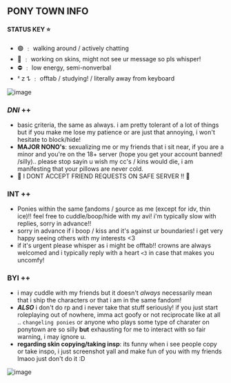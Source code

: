 ## PONY TOWN INFO 

#### STATUS KEY ⭐️

- 🟢 ﹕ walking around / actively chatting
- 🌙 ﹕ working on skins, might not see ur message so pls whisper!
- ⛔️ ﹕ low energy, semi-nonverbal
- ᶻ 𝗓 𐰁  ﹕ offtab / studying! / literally away from keyboard

![image](https://64.media.tumblr.com/1a1cdd125d52d08ee33f2a9106cea126/tumblr_ohkns63pMp1uerrt0o3_540.gif)

### ***DNI*** ++  
- basic [c](https://dni-criteria.carrd.co)riteria, the same as always. i am pretty tolerant of a lot of things but if you make me lose my patience or are just that annoying, i won't hesitate to block/hide!
- **MAJOR NONO's**: sexualizing me or my friends that i sit near, if you are a minor and you're on the 18+ server (hope you get your account banned! /silly).. please stop sayin u wish my cc's / kins would die, i am manifesting that your pillows are never cold.
- 🚫 I DONT ACCEPT FRIEND REQUESTS ON SAFE SERVER !! 🚫

### **INT** ++ 
- Ponies within the same [f](https://rentry.co/thoughtcrimes)andoms / [s](https://pronouns.cc/@nineteeneightyfour)ource as me (except for idv, thin ice)!! feel free to cuddle/boop/hide with my avi! i'm typically slow with replies, sorry in advance!!
- sorry in advance if i boop / kiss and it's against ur boundaries! i get very happy seeing others with my interests <3
- if it's urgent please whisper as i might be offtab!! crowns are always welcomed and i typically reply with a heart `<3` in case that makes you uncomfy!

### **BYI** ++ 
- i may cuddle with my friends but it doesn't *always* necessarily mean that i ship the characters or that i am in the same fandom!
- ***ALSO*** i don't do rp and i never take that stuff seriously! 
if you just start roleplaying out of nowhere, imma act goofy or not reciprocate like at all .. `changeling ponies` or anyone who plays some type of charater on ponytown are so silly **but** exhausting for me to interact with so fair warning, i may ignore u. 
- **regarding skin copying/taking insp**: its funny when i see people copy or take inspo, i just screenshot yall and make fun of you with my friends lmaoo just don't do it :D


![image](https://78.media.tumblr.com/61faa55fdebb0bf5838b38923e97bbf9/tumblr_ohivxzydc51uerrt0o2_1280.gif)



<!--
**usagj/usagj** is a ✨ _special_ ✨ repository because its `README.md` (this file) appears on your GitHub profile.

Here are some ideas to get you started:

- 🔭 I’m currently working on ...
- 🌱 I’m currently learning ...
- 👯 I’m looking to collaborate on ...
- 🤔 I’m looking for help with ...
- 💬 Ask me about ...
- 📫 How to reach me: ...
- 😄 Pronouns: ...
- ⚡ Fun fact: ...
-->
